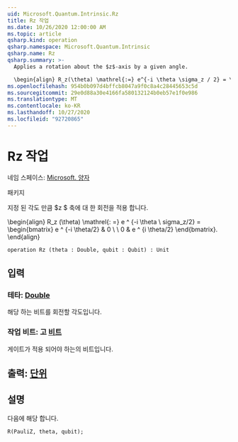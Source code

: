 ```yaml
---
uid: Microsoft.Quantum.Intrinsic.Rz
title: Rz 작업
ms.date: 10/26/2020 12:00:00 AM
ms.topic: article
qsharp.kind: operation
qsharp.namespace: Microsoft.Quantum.Intrinsic
qsharp.name: Rz
qsharp.summary: >-
  Applies a rotation about the $z$-axis by a given angle.

  \begin{align} R_z(\theta) \mathrel{:=} e^{-i \theta \sigma_z / 2} = \begin{bmatrix} e^{-i \theta / 2} & 0 \\\\ 0 & e^{i \theta / 2} \end{bmatrix}. \end{align}
ms.openlocfilehash: 954b0b097d4bffcb8047a9f0c8a4c28445653c5d
ms.sourcegitcommit: 29e0d88a30e4166fa580132124b0eb57e1f0e986
ms.translationtype: MT
ms.contentlocale: ko-KR
ms.lasthandoff: 10/27/2020
ms.locfileid: "92720865"
---
```

# <a name="rz-operation"></a>Rz 작업

네임 스페이스: [Microsoft. 양자](xref:Microsoft.Quantum.Intrinsic)

패키지 [](https://nuget.org/packages/)


지정 된 각도 만큼 $z $ 축에 대 한 회전을 적용 합니다.

\begin{align} R_z (\theta) \mathrel{: =} e ^ {-i \theta \ sigma_z/2} = \begin{bmatrix} e ^ {-i \theta/2} & 0 \\ \\ 0 & e ^ {i \theta/2} \end{bmatrix}.
\end{align}

```qsharp
operation Rz (theta : Double, qubit : Qubit) : Unit
```


## <a name="input"></a>입력

### <a name="theta--double"></a>테타: [Double](xref:microsoft.quantum.lang-ref.double)

해당 하는 비트를 회전할 각도입니다.


### <a name="qubit--qubit"></a>작업 비트: 고 [비트](xref:microsoft.quantum.lang-ref.qubit)

게이트가 적용 되어야 하는의 비트입니다.



## <a name="output--unit"></a>출력: [단위](xref:microsoft.quantum.lang-ref.unit)



## <a name="remarks"></a>설명

다음에 해당 합니다.

```qsharp
R(PauliZ, theta, qubit);
```